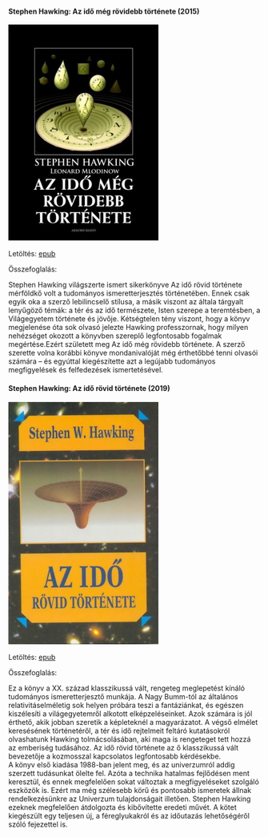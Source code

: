 #### <a name="id_390">Stephen Hawking: Az idő még rövidebb története (2015)</a>
<img src="https://github.com/BercziSandor/calibre_lib/raw/main/Stephen%20Hawking/Az%20ido%20meg%20rovidebb%20tortenete%20%28390%29/cover.jpg" alt="cover" width="300"/>

Letöltés: [epub](https://github.com/BercziSandor/calibre_lib/raw/main/Stephen%20Hawking/Az%20ido%20meg%20rovidebb%20tortenete%20%28390%29/Az%20ido%20meg%20rovidebb%20tortenete%20-%20Stephen%20Hawking.epub)

Összefoglalás:
<div>
<p>Stephen Hawking világszerte ismert sikerkönyve Az idő rövid története mérföldkő volt a tudományos ismeretterjesztés történetében. Ennek csak egyik oka a szerző lebilincselő stílusa, a másik viszont az általa tárgyalt lenyűgöző témák: a tér és az idő természete, Isten szerepe a teremtésben, a Világegyetem története és jövője. Kétségtelen tény viszont, hogy a könyv megjelenése óta sok olvasó jelezte Hawking professzornak, hogy milyen nehézséget okozott a könyvben szereplő legfontosabb fogalmak megértése.Ezért született meg Az idő még rövidebb története. A szerző szerette volna korábbi könyve mondanivalóját még érthetőbbé tenni olvasói számára – és egyúttal kiegészítette azt a legújabb tudományos megfigyelések és felfedezések ismertetésével.</p></div>

#### <a name="id_1166">Stephen Hawking: Az idő rövid története (2019)</a>
<img src="https://github.com/BercziSandor/calibre_lib/raw/main/Stephen%20Hawking/Az%20ido%20rovid%20tortenete%20%281166%29/cover.jpg" alt="cover" width="300"/>

Letöltés: [epub](https://github.com/BercziSandor/calibre_lib/raw/main/Stephen%20Hawking/Az%20ido%20rovid%20tortenete%20%281166%29/Az%20ido%20rovid%20tortenete%20-%20Stephen%20Hawking.epub)

Összefoglalás:
<div>
<p>Ez ​a könyv a XX. század klasszikussá vált, rengeteg meglepetést kínáló tudományos ismeretterjesztő munkája. A Nagy Bumm-tól az általános relativitáselméletig sok helyen próbára teszi a fantáziánkat, és egészen kiszélesíti a világegyetemről alkotott elképzeléseinket. Azok számára is jól érthető, akik jobban szeretik a képleteknél a magyarázatot. A végső elmélet keresésének történetéről, a tér és idő rejtelmeit feltáró kutatásokról olvashatunk Hawking tolmácsolásában, aki maga is rengeteget tett hozzá az emberiség tudásához. Az idő rövid története az ő klasszikussá vált bevezetője a kozmosszal kapcsolatos legfontosabb kérdésekbe.<br>A könyv első kiadása 1988-ban jelent meg, és az univerzumról addig szerzett tudásunkat ölelte fel. Azóta a technika hatalmas fejlődésen ment keresztül, és ennek megfelelően sokat változtak a megfigyeléseket szolgáló eszközök is. Ezért ma még szélesebb körű és pontosabb ismeretek állnak rendelkezésünkre az Univerzum tulajdonságait illetően. Stephen Hawking ezeknek megfelelően átdolgozta és kibővítette eredeti művét. A kötet kiegészült egy teljesen új, a féreglyukakról és az időutazás lehetőségéről szóló fejezettel is.</p></div>

